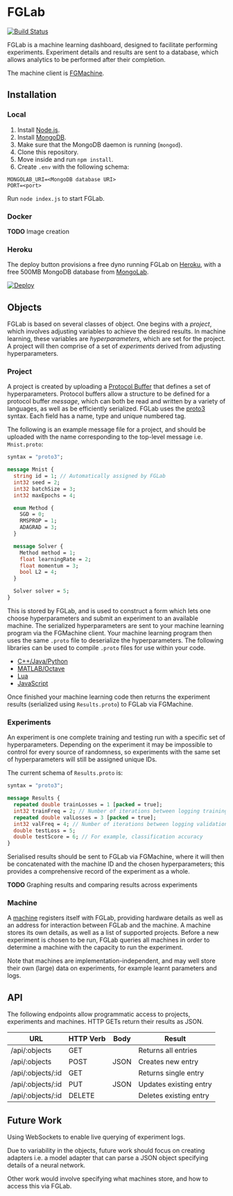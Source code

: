 # FGLab

[![Build Status](https://travis-ci.org/Kaixhin/FGLab.svg?branch=master)](https://travis-ci.org/Kaixhin/FGLab)

FGLab is a machine learning dashboard, designed to facilitate performing experiments. Experiment details and results are sent to a database, which allows analytics to be performed after their completion.

The machine client is [FGMachine](https://github.com/Kaixhin/FGMachine).

## Installation

### Local

1. Install [Node.js](https://nodejs.org/).
1. Install [MongoDB](https://www.mongodb.org/).
1. Make sure that the MongoDB daemon is running (`mongod`).
1. Clone this repository.
1. Move inside and run `npm install`.
1. Create `.env` with the following schema:

```
MONGOLAB_URI=<MongoDB database URI>
PORT=<port>
```

Run `node index.js` to start FGLab.

### Docker

**TODO** Image creation

### Heroku

The deploy button provisions a free dyno running FGLab on [Heroku](https://www.heroku.com), with a free 500MB MongoDB database from [MongoLab](https://mongolab.com/).

[![Deploy](https://www.herokucdn.com/deploy/button.png)](https://heroku.com/deploy)

## Objects

FGLab is based on several classes of object. One begins with a *project*, which involves adjusting variables to achieve the desired results. In machine learning, these variables are *hyperparameters*, which are set for the project. A project will then comprise of a set of *experiments* derived from adjusting hyperparameters.

### Project

A project is created by uploading a [Protocol Buffer](https://developers.google.com/protocol-buffers/) that defines a set of hyperparameters. Protocol buffers allow a structure to be defined for a protocol buffer *message*, which can both be read and written by a variety of languages, as well as be efficiently serialized. FGLab uses the [proto3](https://developers.google.com/protocol-buffers/docs/proto3) syntax. Each field has a name, type and unique numbered tag.

The following is an example message file for a project, and should be uploaded with the name corresponding to the top-level message i.e. `Mnist.proto`:

```protobuf
syntax = "proto3";

message Mnist {
  string id = 1; // Automatically assigned by FGLab
  int32 seed = 2;
  int32 batchSize = 3;
  int32 maxEpochs = 4;

  enum Method {
    SGD = 0;
    RMSPROP = 1;
    ADAGRAD = 3;
  }

  message Solver {
    Method method = 1;
    float learningRate = 2;
    float momentum = 3;
    bool L2 = 4;
  }

  Solver solver = 5;
}
```

This is stored by FGLab, and is used to construct a form which lets one choose hyperparameters and submit an experiment to an available machine. The serialized hyperparameters are sent to 
your machine learning program via the FGMachine client. Your machine learning program then uses the same `.proto` file to deserialize the hyperparameters. The following libraries can be used to compile `.proto` files for use within your code.

- [C++/Java/Python](https://github.com/google/protobuf)
- [MATLAB/Octave](https://github.com/elap/protobuf-matlab)
- [Lua](https://github.com/starwing/lua-protobuf)
- [JavaScript](https://github.com/dcodeIO/ProtoBuf.js)

Once finished your machine learning code then returns the experiment results (serialized using `Results.proto`) to FGLab via FGMachine.

### Experiments

An experiment is one complete training and testing run with a specific set of hyperparameters. Depending on the experiment it may be impossible to control for every source of randomness, so experiments with the same set of hyperparameters will still be assigned unique IDs.

The current schema of `Results.proto` is:

```protobuf
syntax = "proto3";

message Results {
  repeated double trainLosses = 1 [packed = true];
  int32 trainFreq = 2; // Number of iterations between logging training loss
  repeated double valLosses = 3 [packed = true];
  int32 valFreq = 4; // Number of iterations between logging validation loss
  double testLoss = 5;
  double testScore = 6; // For example, classification accuracy
}
```

Serialised results should be sent to FGLab via FGMachine, where it will then be concatenated with the machine ID and the chosen hyperparameters; this provides a comprehensive record of the experiment as a whole.

**TODO** Graphing results and comparing results across experiments

### Machine

A [machine](https://github.com/Kaixhin/FGMachine) registers itself with FGLab, providing hardware details as well as an address for interaction between FGLab and the machine. A machine stores its own details, as well as a list of supported projects. Before a new experiment is chosen to be run, FGLab queries all machines in order to determine a machine with the capacity to run the experiment.

Note that machines are implementation-independent, and may well store their own (large) data on experiments, for example learnt parameters and logs.

## API

The following endpoints allow programmatic access to projects, experiments and machines. HTTP GETs return their results as JSON.

| URL               | HTTP Verb | Body | Result                 |
|-------------------|-----------|------|------------------------|
| /api/:objects     | GET       |      | Returns all entries    |
| /api/:objects     | POST      | JSON | Creates new entry      |
| /api/:objects/:id | GET       |      | Returns single entry   |
| /api/:objects/:id | PUT       | JSON | Updates existing entry |
| /api/:objects/:id | DELETE    |      | Deletes existing entry |

## Future Work

Using WebSockets to enable live querying of experiment logs.

Due to variability in the objects, future work should focus on creating adapters i.e. a model adapter that can parse a JSON object specifying details of a neural network.

Other work would involve specifying what machines store, and how to access this via FGLab.
